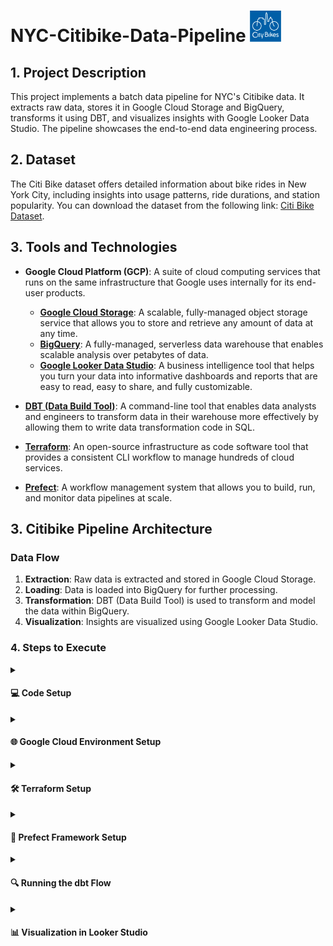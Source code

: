 # NYC-Citibike-Data-Pipeline <img src="https://github.com/ShreyaJaiswal1604/NYC-Citibike-Data-Pipeline/blob/main/images/logos/nyc-citibike-logo.png" alt="Citi Bike Logo" style="width: 50px; vertical-align: right;" />



## 1. Project Description

This project implements a batch data pipeline for NYC's Citibike data. It extracts raw data, stores it in Google Cloud Storage and BigQuery, transforms it using DBT, and visualizes insights with Google Looker Data Studio. The pipeline showcases the end-to-end data engineering process.

## 2. Dataset

The Citi Bike dataset offers detailed information about bike rides in New York City, including insights into usage patterns, ride durations, and station popularity. You can download the dataset from the following link: [Citi Bike Dataset](https://s3.amazonaws.com/tripdata/index.html).

## 3. Tools and Technologies

- **Google Cloud Platform (GCP)**: A suite of cloud computing services that runs on the same infrastructure that Google uses internally for its end-user products.
  - **[Google Cloud Storage](https://cloud.google.com/storage)**: A scalable, fully-managed object storage service that allows you to store and retrieve any amount of data at any time.
  - **[BigQuery](https://cloud.google.com/bigquery)**: A fully-managed, serverless data warehouse that enables scalable analysis over petabytes of data.
  - **[Google Looker Data Studio](https://lookerstudio.google.com/)**: A business intelligence tool that helps you turn your data into informative dashboards and reports that are easy to read, easy to share, and fully customizable.
  
- **[DBT (Data Build Tool)](https://www.getdbt.com/)**: A command-line tool that enables data analysts and engineers to transform data in their warehouse more effectively by allowing them to write data transformation code in SQL.

- **[Terraform](https://www.terraform.io/)**: An open-source infrastructure as code software tool that provides a consistent CLI workflow to manage hundreds of cloud services.

- **[Prefect](https://www.prefect.io/)**: A workflow management system that allows you to build, run, and monitor data pipelines at scale.


## 3. Citibike Pipeline Architecture

### Data Flow

1. **Extraction**: Raw data is extracted and stored in Google Cloud Storage.
2. **Loading**: Data is loaded into BigQuery for further processing.
3. **Transformation**: DBT (Data Build Tool) is used to transform and model the data within BigQuery.
4. **Visualization**: Insights are visualized using Google Looker Data Studio.



### 4. Steps to Execute

<details>
  <summary><h4>💻 Code Setup</h4></summary>
  
  #### 1. Clone the git repo to your system

  ```
  git clone <your-repo-url>

  ```

#### 2. Python Environment Setup

```
python3 -m venv .venv
source .venv/bin/activate
```
#### 3. Install necessary packaged and libraries

```
  pip install -r requirements.txt
```
</details>


<details>
  <summary><h4>🌐 Google Cloud Environment Setup</h4></summary>

#### 1. Log In with the Desired Google Account and Create a Project 
- Access Google Cloud at [Google Cloud Console](https://console.cloud.google.com/cloud-resource-manager).

#### 2. Configure Identity and Access Management (IAM) for the Service Account
- Assign the following roles:
  - BigQuery Admin
  - Storage Admin
  - Storage Object Admin

#### 3. Authenticate Your Google Account
- To authenticate with your Google account, use the following command:
    ```sh
    gcloud auth login
    ```
- Set the project for your account:
    ```sh
    gcloud config set project YOUR_PROJECT_ID
    ```
</details>

<details>
  <summary><h4>🛠️  Terraform Setup</h4></summary>

#### 1. Installing Terraform and Adding it to Your PATH
- If you don't have Terraform installed, you can download it from [here](https://www.terraform.io/downloads) and then add it to your PATH.


#### 2. Configure Identity and Access Management (IAM) for the Service Account
- Assign the following roles:
  - BigQuery Admin
  - Storage Admin
  - Storage Object Admin

#### 3. After step 1 and 2 navigate to the terraform folder 
- command to navigate to the terraform folder
    ```sh
     cd terraform/
    ```

#### 4. Run the Following Commands to Create Your Project Infrastructure
- Terraform commands:
    ```sh
     terraform init
     terraform validate
     terraform plan -var="project=nyc-citibike-data-pipeline"
     terraform apply -var="project=nyc-citibike-data-pipeline"

    ```
    
</details>

<details>
  <summary><h4>🧩 Prefect Framework Setup</h4></summary>

#### 1. Confirm Prefect Installation in your virtual Environment
- command to check the current version of the Prefect CLI
    ```sh
     prefect --version
    ```
#### 2. Start Prefect server
- Command to initiate the Prefect server to begin managing and orchestrating your workflows
    ```sh
     prefect server start
    ```
    
#### 3. Accessing and Configuring Blocks in the Prefect UI
- Access the UI at http://127.0.0.1:4200/.
- Update the blocks to register them with your credentials for Google Cloud Storage (GCS) and BigQuery. This can be done in the Blocks options.
- You can either keep the block names as they appear in the code or rename them. If you choose to rename them, ensure that you update the code to reference the new block names.

#### 4. Running the Prefect Data Pipeline
- Return to the terminal and navigate to the prefect/ directory:
    ```sh
     cd prefect/
    ```
- Execute the data pipeline script:
    ```sh
     python citibike_data_pipeline.py
    ```
- The Python script will then store the Citibike data in both your GCS bucket and BigQuery.

    
</details>

<details>
  
<summary><h4>🔍  Running the dbt Flow</h4></summary>

#### 1. Confirm Prefect Installation in your virtual Environment
- - Create a dbt account and log in using [dbt Cloud](https://cloud.getdbt.com).
  - 
#### 2. Clone the Repository
  - Once logged in, clone the repository for use.
    
#### 3. Run the dbt Command
  - In the CLI at the bottom, execute the following command:
    ```sh
    dbt run
    ```
 - This command will run all the models and create the final dataset called `fact_citibike`.


#### 4. Verify Successful Execution
- Upon a successful run, the lineage of `fact_citibike` will be displayed as shown below:
    
</details>

<details>
  
<summary><h4>📊 Visualization in Looker Studio</h4></summary>

#### 1. Utilize the Dataset
  - You can now use the fact_citibike dataset within Looker Studio for creating visualizations.
    
#### 2. Access the Report
  - Find the repor </details>



